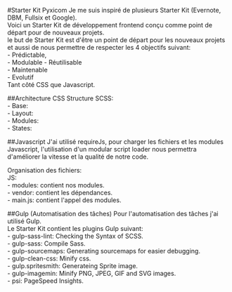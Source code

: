 #Starter Kit Pyxicom 
Je me suis inspiré de plusieurs Starter Kit (Evernote, DBM, Fullsix et Google).<br>
Voici un Starter Kit de développement frontend conçu comme point de départ pour de nouveaux projets.<br>
le but de Starter Kit est d'être un point de départ pour les nouveaux projets et aussi de nous permettre de respecter les 4 objectifs 
suivant:<br>
    - Prédictable,<br>
    - Modulable - Réutilisable<br>
    - Maintenable<br>
    - Evolutif<br>
Tant côté CSS que Javascript.<br>

##Architecture CSS 
Structure SCSS: <br>
    - Base: <br>
    - Layout: <br>
    - Modules: <br>
    - States: <br>

##Javascript
J'ai utilisé requireJs, pour charger les fichiers et les modules Javascript, l'utilisation d'un modular script loader nous permettra 
d'améliorer la vitesse et la qualité de notre code. <br>

Organisation des fichiers:<br>
JS:<br>
    - modules: contient nos modules.<br>
    - vendor: contient les dépendances.<br>
    - main.js: contient l'appel des modules.<br>

##Gulp (Automatisation des tâches)
Pour l'automatisation des tâches j'ai utilisé Gulp.<br>
Le Starter Kit contient les plugins Gulp suivant:<br>
    - gulp-sass-lint: Checking the Syntax of SCSS.<br>
    - gulp-sass: Compile Sass.<br>
    - gulp-sourcemaps: Generating sourcemaps for easier debugging.<br>
    - gulp-clean-css: Minify css.<br>
    - gulp.spritesmith: Generateing Sprite image.<br>
    - gulp-imagemin: Minify PNG, JPEG, GIF and SVG images.<br>
    - psi: PageSpeed Insights.<br>